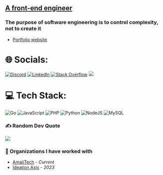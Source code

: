 ## [A front-end engineer](https://portfolio-joe-boadis-projects.vercel.app/)

### The purpose of software engineering is to control complexity, not to create it

- [Portfolio website](https://portfolio-joe-boadis-projects.vercel.app/)

# 🌐 Socials:
[![Discord](https://img.shields.io/badge/Discord-%237289DA.svg?logo=discord&logoColor=white)](https://discord.gg/https://discord.gg/https://discord.gg/hR5CmB3r) [![LinkedIn](https://img.shields.io/badge/LinkedIn-%230077B5.svg?logo=linkedin&logoColor=white)](https://linkedin.com/in/https://www.linkedin.com/in/kwadjo-boadi-mantey-43b670271/) [![Stack Overflow](https://img.shields.io/badge/-Stackoverflow-FE7A16?logo=stack-overflow&logoColor=white)](https://stackoverflow.com/users/https://stackoverflow.com/users/Orion-J) [![](https://img.shields.io/badge/X-%231DA1F2.svg?logo=X&logoColor=black)](https://x.com/https://x.com/joeboadiDev_) 


# 💻 Tech Stack:
![Go](https://img.shields.io/badge/go-%2300ADD8.svg?style=for-the-badge&logo=go&logoColor=white) ![JavaScript](https://img.shields.io/badge/javascript-%23323330.svg?style=for-the-badge&logo=javascript&logoColor=%23F7DF1E) ![PHP](https://img.shields.io/badge/php-%23777BB4.svg?style=for-the-badge&logo=php&logoColor=white) ![Python](https://img.shields.io/badge/python-3670A0?style=for-the-badge&logo=python&logoColor=ffdd54) ![NodeJS](https://img.shields.io/badge/node.js-6DA55F?style=for-the-badge&logo=node.js&logoColor=white) ![MySQL](https://img.shields.io/badge/mysql-%2300f.svg?style=for-the-badge&logo=mysql&logoColor=white)


<!-- # 📊 GitHub Stats:
![](https://github-readme-stats.vercel.app/api?username=joe-boadi&theme=dark_border=true&include_all_commits=false&count_private=false)<br/>
<!-- ![](https://github-readme-streak-stats.herokuapp.com/?user=joe-boadi&theme=light&hide_border=true)<br/> -->
<!-- ![](https://github-readme-stats.vercel.app/api/top-langs/?username=joe-boadi&theme=light&hide_border=false&include_all_commits=false&count_private=false&layout=compact) -->



### ✍️ Random Dev Quote
![](https://quotes-github-readme.vercel.app/api?type=horizontal&theme=dark)


### 🏢 Organizations I have worked with
- [AmaliTech](https://github.com/Amali-Tech) - _Current_
- [Ideation Axis](https://github.com/Ideation-Axis-Intern) - _2023_


<!-- Proudly created with GPRM ( https://gprm.itsvg.in ) -->

